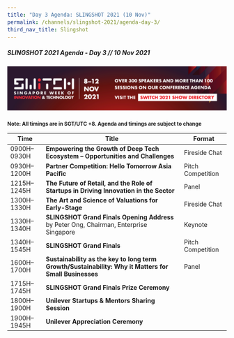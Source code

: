 ```yaml
---
title: "Day 3 Agenda: SLINGSHOT 2021 (10 Nov)"
permalink: /channels/slingshot-2021/agenda-day-3/
third_nav_title: Slingshot
---
```

##### SLINGSHOT 2021 Agenda - Day 3 // 10 Nov 2021

[![SWITCH 2021 Show Directory](/images/platform_banner_switch_2021_show_directory_var_2.png)](https://directory.switchsg.org)

<sub>**Note: All timings are in SGT/UTC +8. Agenda and timings are subject to change**</sub>

| Time | Title | Format |
| -------- | -------- | -------- |
| 0900H–0930H     | **Empowering the Growth of Deep Tech Ecosystem – Opportunities and Challenges**      | Fireside Chat     |
| 0930H–1200H     | **Partner Competition: Hello Tomorrow Asia Pacific**     | Pitch Competition     |
| 1215H–1245H     | **The Future of Retail, and the Role of Startups in Driving Innovation in the Sector**  | Panel     |
| 1300H–1330H     | **The Art and Science of Valuations for Early-Stage**   | Fireside Chat     |
| 1330H–1340H     | **SLINGSHOT Grand Finals Opening Address** by Peter Ong, Chairman, Enterprise Singapore     | Keynote     |
| 1340H–1545H     | **SLINGSHOT Grand Finals**     | Pitch Competition     |
| 1600H–1700H     | **Sustainability as the key to long term Growth/Sustainability: Why it Matters for Small Businesses**   | Panel     |
| 1715H–1745H     | **SLINGSHOT Grand Finals Prize Ceremony**     |      |
| 1800H–1900H     | **Unilever Startups & Mentors Sharing Session**     |      |
| 1900H–1945H     | **Unilever Appreciation Ceremony**     |      |